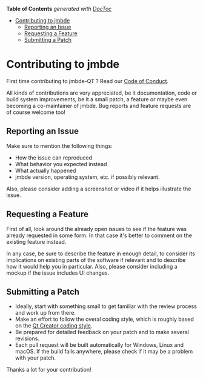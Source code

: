 <!-- START doctoc generated TOC please keep comment here to allow auto update -->
<!-- DON'T EDIT THIS SECTION, INSTEAD RE-RUN doctoc TO UPDATE -->
**Table of Contents**  *generated with [DocToc](https://github.com/thlorenz/doctoc)*

- [Contributing to jmbde](#contributing-to-jmbde)
  - [Reporting an Issue](#reporting-an-issue)
  - [Requesting a Feature](#requesting-a-feature)
  - [Submitting a Patch](#submitting-a-patch)

<!-- END doctoc generated TOC please keep comment here to allow auto update -->

# Contributing to jmbde #

First time contributing to jmbde-QT ?
Read our [Code of Conduct](https://github.com/jmuelbert/jmbde-QT/blob/master/CODE_OF_CONDUCT.md#code-of-conduct).

All kinds of contributions are very appreciated, be it documentation, code or
build system improvements, be it a small patch, a feature or maybe even becoming
a co-maintainer of jmbde. Bug reports and feature requests are of course welcome
too!

## Reporting an Issue ##

Make sure to mention the following things:

- How the issue can reproduced
- What behavior you expected instead
- What actually happened
- jmbde version, operating system, etc. if possibly relevant.

Also, please consider adding a screenshot or video if it helps illustrate the issue.

## Requesting a Feature ##

First of all, look around the already open issues to see if the feature was
already requested in some form. In that case it's better to comment on the
existing feature instead.

In any case, be sure to describe the feature in enough detail, to consider its
implications on existing parts of the software if relevant and to describe how
it would help you in particular. Also, please consider including a mockup if the
issue includes UI changes.

## Submitting a Patch ##

- Ideally, start with something small to get familiar with the review process and
  work up from there.
- Make an effort to follow the overal coding style, which is roughly based on
  the [Qt Creator coding style](https://doc-snapshots.qt.io/qtcreator-extending/coding-style.html).
- Be prepared for detailed feedback on your patch and to make several revisions.
- Each pull request will be built automatically for Windows, Linux and macOS. If
  the build fails anywhere, please check if it may be a problem with your patch.

Thanks a lot for your contribution!
